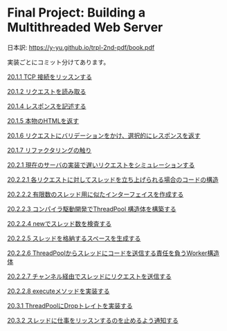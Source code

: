 # Final Project: Building a Multithreaded Web Server
日本訳: https://y-yu.github.io/trpl-2nd-pdf/book.pdf

実装ごとにコミット分けてあります。

[20.1.1 TCP 接続をリッスンする](https://github.com/yuta0428/rust-book-multithreaded-web-server/tree/90f117189d6e37b8305bc25c58a89c642530f251)

[20.1.2 リクエストを読み取る](https://github.com/yuta0428/rust-book-multithreaded-web-server/tree/eefa48eb2af595b882e8e8e6497409a92da46cc7)

[20.1.4 レスポンスを記述する](https://github.com/yuta0428/rust-book-multithreaded-web-server/tree/23d78301559d3bc170b91774f9889b240315a643)

[20.1.5 本物のHTMLを返す](https://github.com/yuta0428/rust-book-multithreaded-web-server/tree/940e626e109fbc3bc6bb11a61eb3c5a74fd21521)

[20.1.6 リクエストにバリデーションをかけ、選択的にレスポンスを返す](https://github.com/yuta0428/rust-book-multithreaded-web-server/tree/a888f1f1b7ac205a0290d306fd151f01ade29bc6)

[20.1.7 リファクタリングの触り](https://github.com/yuta0428/rust-book-multithreaded-web-server/tree/6bcf0741c72a5cf0c158032ae8ed8eecb1315eaa)

[20.2.1 現在のサーバの実装で遅いリクエストをシミュレーションする](https://github.com/yuta0428/rust-book-multithreaded-web-server/tree/d892a5cdbcbb6d3352ac93b8d4ff927b6183917b)

[20.2.2.1 各リクエストに対してスレッドを立ち上げられる場合のコードの構造](https://github.com/yuta0428/rust-book-multithreaded-web-server/tree/98f4e37f03abc67f00a18991e41c80f35def5f16)

[20.2.2.2 有限数のスレッド用に似たインターフェイスを作成する](https://github.com/yuta0428/rust-book-multithreaded-web-server/tree/1d61b179e93a7f7e3be5d2d2e5f94c06cc644a80)

[20.2.2.3 コンパイラ駆動開発でThreadPool 構造体を構築する](https://github.com/yuta0428/rust-book-multithreaded-web-server/tree/0461a66da35521d1b26cd0adf57cec521bf839b6)

[20.2.2.4 newでスレッド数を検査する](https://github.com/yuta0428/rust-book-multithreaded-web-server/tree/5a896d81c1e9436003c7d83ae4ea05d542ec1a32)

[20.2.2.5 スレッドを格納するスペースを生成する](https://github.com/yuta0428/rust-book-multithreaded-web-server/tree/92e839a5a89237b5b1cd709b69a163577446350a)

[20.2.2.6 ThreadPoolからスレッドにコードを送信する責任を負うWorker構造体](https://github.com/yuta0428/rust-book-multithreaded-web-server/tree/194ae9ae7b10b63f5540efdc67ba8d829eda55d0)

[20.2.2.7 チャンネル経由でスレッドにリクエストを送信する](https://github.com/yuta0428/rust-book-multithreaded-web-server/tree/5ca3e835911b03332db3c86f2a5d5fe333feb1bf)

[20.2.2.8 executeメソッドを実装する](https://github.com/yuta0428/rust-book-multithreaded-web-server/tree/dabdea747b9b56ec13fa3a490a653ce52011be9b)

[20.3.1 ThreadPoolにDropトレイトを実装する](https://github.com/yuta0428/rust-book-multithreaded-web-server/tree/02d1d4e1c1c65bbf070a5e7b9ff1c7a993f3fc5c)

[20.3.2 スレッドに仕事をリッスンするのを止めるよう通知する](https://github.com/yuta0428/rust-book-multithreaded-web-server/tree/2824af9a3a5a3b05e49483373507f09fe8fc0d72)
